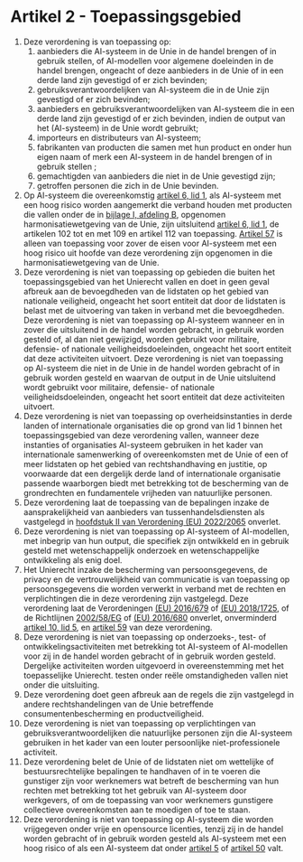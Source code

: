 # Artikel 2 - Toepassingsgebied

1. Deze verordening is van toepassing op:
    1. aanbieders die AI-systeem in de Unie in de handel brengen of in gebruik stellen, of AI-modellen voor algemene
       doeleinden in de handel brengen, ongeacht of deze aanbieders in de Unie of in een derde land zijn gevestigd of er
       zich bevinden;
    2. gebruiksverantwoordelijken van AI-systeem die in de Unie zijn gevestigd of er zich bevinden;
    3. aanbieders en gebruiksverantwoordelijken van AI-systeem die in een derde land zijn gevestigd of er zich bevinden,
       indien de output van het (AI-systeem) in de Unie wordt gebruikt;
    4. importeurs en distributeurs van AI-systeem;
    5. fabrikanten van producten die samen met hun product en onder hun eigen naam of merk een AI-systeem in de handel
       brengen of in gebruik stellen ;
    6. gemachtigden van aanbieders die niet in de Unie gevestigd zijn;
    7. getroffen personen die zich in de Unie bevinden.
2. Op AI-systeem die overeenkomstig [artikel 6, lid 1](../hoofdstuk-3/afdeling-1/a6.md), als AI-systeem met een hoog
   risico worden aangemerkt die verband houden met producten die vallen onder de in
   [bijlage I, afdeling B](../../bijlagen/b1.md#afdeling-b-lijst-van-andere-harmonisatiewetgeving-van-de-unie),
   opgenomen harmonisatiewetgeving van de Unie, zijn uitsluitend
   [artikel 6, lid 1](../hoofdstuk-3/afdeling-1/a6.md), de artikelen 102 tot en met 109 en artikel 112 van toepassing.
   [Artikel 57](../hoofdstuk-6/a57.md) is alleen van toepassing voor zover de eisen voor AI-systeem met een hoog risico
   uit hoofde van deze verordening zijn opgenomen in die harmonisatiewetgeving van de Unie.
3. Deze verordening is niet van toepassing op gebieden die buiten het toepassingsgebied van het Unierecht vallen en doet
   in geen geval afbreuk aan de bevoegdheden van de lidstaten op het gebied van nationale veiligheid, ongeacht het soort
   entiteit dat door de lidstaten is belast met de uitvoering van taken in verband met die bevoegdheden. Deze
   verordening is niet van toepassing op AI-systeem wanneer en in zover die uitsluitend in de handel worden gebracht, in
   gebruik worden gesteld of, al dan niet gewijzigd, worden gebruikt voor militaire, defensie- of nationale
   veiligheidsdoeleinden, ongeacht het soort entiteit dat deze activiteiten uitvoert. Deze verordening is niet van
   toepassing op AI-systeem die niet in de Unie in de handel worden gebracht of in gebruik worden gesteld en waarvan de
   output in de Unie uitsluitend wordt gebruikt voor militaire, defensie- of nationale veiligheidsdoeleinden, ongeacht
   het soort entiteit dat deze activiteiten uitvoert.
4. Deze verordening is niet van toepassing op overheidsinstanties in derde landen of internationale organisaties die op
   grond van lid 1 binnen het toepassingsgebied van deze verordening vallen, wanneer deze instanties of organisaties
   AI-systeem gebruiken in het kader van internationale samenwerking of overeenkomsten met de Unie of een of meer
   lidstaten op het gebied van rechtshandhaving en justitie, op voorwaarde dat een dergelijk derde land of
   internationale organisatie passende waarborgen biedt met betrekking tot de bescherming van de grondrechten en
   fundamentele vrijheden van natuurlijke personen.
5. Deze verordening laat de toepassing van de bepalingen inzake de aansprakelijkheid van aanbieders van
   tussenhandelsdiensten als vastgelegd in
   [hoofdstuk II van Verordening (EU) 2022/2065](../../andere-wetgeving/verordening-2022-2065-h2.md) onverlet.
6. Deze verordening is niet van toepassing op AI-systeem of AI-modellen, met inbegrip van hun output, die specifiek zijn
   ontwikkeld en in gebruik gesteld met wetenschappelijk onderzoek en wetenschappelijke ontwikkeling als enig doel.
7. Het Unierecht inzake de bescherming van persoonsgegevens, de privacy en de vertrouwelijkheid van communicatie is van
   toepassing op persoonsgegevens die worden verwerkt in verband met de rechten en verplichtingen die in deze
   verordening zijn vastgelegd. Deze verordening laat de Verordeningen
   [(EU) 2016/679](https://eur-lex.europa.eu/legal-content/NL/TXT/HTML/?uri=CELEX:32016R0679) of
   [(EU) 2018/1725](https://eur-lex.europa.eu/legal-content/NL/TXT/HTML/?uri=CELEX:32018R1725), of de Richtlijnen
   [2002/58/EG](https://eur-lex.europa.eu/legal-content/NL/TXT/HTML/?uri=CELEX:32002L0058) of
   [(EU) 2016/680](https://eur-lex.europa.eu/legal-content/NL/TXT/HTML/?uri=CELEX:32016L0680) onverlet, onverminderd
   [artikel 10, lid 5](../hoofdstuk-3/afdeling-2/a10.md), en [artikel 59](../hoofdstuk-6/a59.md) van deze verordening.
8. Deze verordening is niet van toepassing op onderzoeks-, test- of ontwikkelingsactiviteiten met betrekking tot
   AI-systeem of AI-modellen voor zij in de handel worden gebracht of in gebruik worden gesteld. Dergelijke activiteiten
   worden uitgevoerd in overeenstemming met het toepasselijke Unierecht. testen onder reële omstandigheden vallen niet
   onder die uitsluiting.
9. Deze verordening doet geen afbreuk aan de regels die zijn vastgelegd in andere rechtshandelingen van de Unie
   betreffende consumentenbescherming en productveiligheid.
10. Deze verordening is niet van toepassing op verplichtingen van gebruiksverantwoordelijken die natuurlijke personen
    zijn die AI-systeem gebruiken in het kader van een louter persoonlijke niet-professionele activiteit.
11. Deze verordening belet de Unie of de lidstaten niet om wettelijke of bestuursrechtelijke bepalingen te handhaven of
    in te voeren die gunstiger zijn voor werknemers wat betreft de bescherming van hun rechten met betrekking tot het
    gebruik van AI-systeem door werkgevers, of om de toepassing van voor werknemers gunstigere collectieve
    overeenkomsten aan te moedigen of toe te staan.
12. Deze verordening is niet van toepassing op AI-systeem die worden vrijgegeven onder vrije en opensource licenties,
    tenzij zij in de handel worden gebracht of in gebruik worden gesteld als AI-systeem met een hoog risico of als een
    AI-systeem dat onder [artikel 5](../hoofdstuk-2/a5.md) of [artikel 50](../hoofdstuk-4/a50.md) valt.
